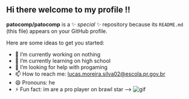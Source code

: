 ## Hi there welcome to my profile ‼️

**patocomp/patocomp** is a ✨ _special_ ✨ repository because its `README.md` (this file) appears on your GitHub profile.

Here are some ideas to get you started:

- 🔭 I’m currently working on nothing
- 🌱 I’m currently learning on high school
- 🤔 I’m looking for help with progaming
- 📫 How to reach me: lucas.moreira.silva02@escola.pr.gov.br
- 😄 Pronouns: he
- ⚡ Fun fact: im are a pro player on brawl star
-->
![gif](https://tenor.com/pt-BR/view/dynamike-gif-21918273)
  





